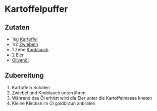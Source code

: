 # Kartoffelpuffer
## Zutaten
- 1kg [Kartoffel](../Hochwertige_Rohstoffe/Kartoffel.md)
- 1/2 [Zwiebeln](../Hochwertige_Rohstoffe/Zwiebel.md)
- 1 Zehe [Knoblauch](../Hochwertige_Rohstoffe/Knoblauch.md)
- 2 [Eier](../Hochwertige_Rohstoffe/Ei.md)
- [Olivenöl](../Hochwertige_Rohstoffe/Olivenöl.md)

## Zubereitung
1. Kartoffeln Schälen
2. Zwiebel und Knoblauch unterrühren
3. Während das Öl erhitzt wird die Eier unter die Kartoffelmasse kneten
4. Kleine Kleckse im Öl goldbraun anbraten